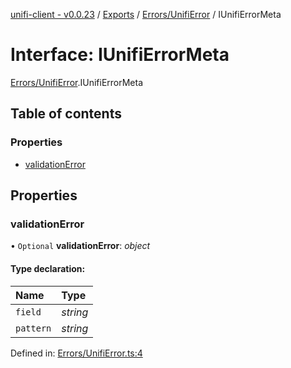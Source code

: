[unifi-client - v0.0.23](../README.md) / [Exports](../modules.md) / [Errors/UnifiError](../modules/errors_unifierror.md) / IUnifiErrorMeta

# Interface: IUnifiErrorMeta

[Errors/UnifiError](../modules/errors_unifierror.md).IUnifiErrorMeta

## Table of contents

### Properties

- [validationError](errors_unifierror.iunifierrormeta.md#validationerror)

## Properties

### validationError

• `Optional` **validationError**: *object*

#### Type declaration:

Name | Type |
:------ | :------ |
`field` | *string* |
`pattern` | *string* |

Defined in: [Errors/UnifiError.ts:4](https://github.com/thib3113/unifi-client/blob/6f21a04/src/Errors/UnifiError.ts#L4)
